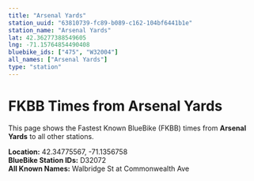 ```yaml
---
title: "Arsenal Yards"
station_uuid: "63810739-fc89-b089-c162-104bf6441b1e"
station_name: "Arsenal Yards"
lat: 42.36277388549605
lng: -71.15764854490408
bluebike_ids: ["475", "W32004"]
all_names: ["Arsenal Yards"]
type: "station"
---
```


# FKBB Times from Arsenal Yards

This page shows the Fastest Known BlueBike (FKBB) times from **Arsenal Yards** to all other stations.

**Location:** 42.34775567, -71.1356758  
**BlueBike Station IDs:** D32072  
**All Known Names:** Walbridge St at Commonwealth Ave

